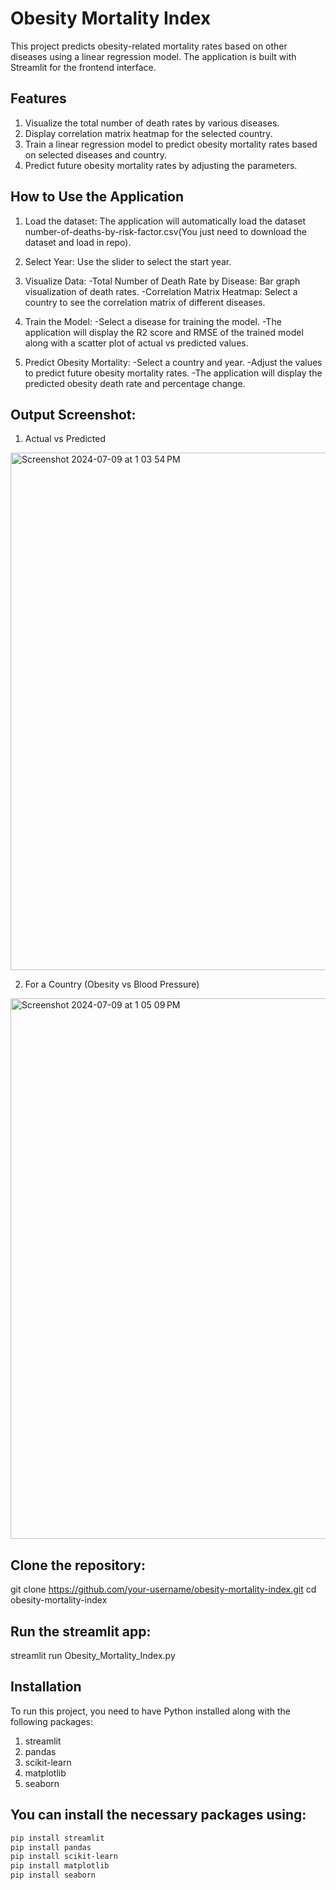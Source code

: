 # Obesity Mortality Index
This project predicts obesity-related mortality rates based on other diseases using a linear regression model. The application is built with Streamlit for the frontend interface.

## Features
1. Visualize the total number of death rates by various diseases.
2. Display correlation matrix heatmap for the selected country.
3. Train a linear regression model to predict obesity mortality rates based on selected diseases and country.
4. Predict future obesity mortality rates by adjusting the parameters.

## How to Use the Application
1. Load the dataset: The application will automatically load the dataset number-of-deaths-by-risk-factor.csv(You just need to download the dataset and load in repo).

2. Select Year: Use the slider to select the start year.

3. Visualize Data:
-Total Number of Death Rate by Disease: Bar graph visualization of death rates.
-Correlation Matrix Heatmap: Select a country to see the correlation matrix of different diseases.

4. Train the Model:
-Select a disease for training the model.
-The application will display the R2 score and RMSE of the trained model along with a scatter plot of actual vs predicted values.

5. Predict Obesity Mortality:
-Select a country and year.
-Adjust the values to predict future obesity mortality rates.
-The application will display the predicted obesity death rate and percentage change.

## Output Screenshot:
1. Actual vs Predicted
<img width="828" alt="Screenshot 2024-07-09 at 1 03 54 PM" src="https://github.com/Dipenpatel3/ObesityMoralityIndex/assets/60914088/74926385-8162-4ea9-887f-150c6c1b8937">

2. For a Country (Obesity vs Blood Pressure)
<img width="865" alt="Screenshot 2024-07-09 at 1 05 09 PM" src="https://github.com/Dipenpatel3/ObesityMoralityIndex/assets/60914088/d79137d9-c0d3-4a65-98b0-7c8883373382">

## Clone the repository:
git clone https://github.com/your-username/obesity-mortality-index.git
cd obesity-mortality-index

## Run the streamlit app:
streamlit run Obesity_Mortality_Index.py

## Installation
To run this project, you need to have Python installed along with the following packages:

1. streamlit
2. pandas
3. scikit-learn
4. matplotlib
5. seaborn
## You can install the necessary packages using:
```sh
pip install streamlit
pip install pandas
pip install scikit-learn
pip install matplotlib
pip install seaborn


